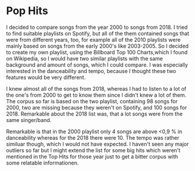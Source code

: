 # Pop Hits 
I decided to compare songs from the year 2000 to songs from 2018. I tried to find suitable playlists on Spotify, but all of the them contained songs that were from different years, too, for example all of the 2010 playlists were mainly based on songs from the early 2000's like 2003-2005. So I decided to create my own playlist, using the Billboard Top 100 Charts,which I found on  Wikipedia, so I would have two similar playlists with the same background and amount of songs, which I could compare. I was especially interested in the danceability and tempo, because I thought these two features would be very different. 

I knew almost all of the songs from 2018, whereas I had to listen to a lot of the one's from 2000 to get to know them since I didn't knew a lot of them. The corpus so far is based on the two playlist, containing 98 songs for 2000, two are missing because they weren't on Spotify, and 100 songs for 2018. Remarkable about the 2018 list was, that a lot songs were from the same singer/band. 

Remarkable is that in the 2000 playlist only 4 songs are above <0,9 % in danceability whereas for the 2018 there were 10. The tempo was rather similuar though, which I would not have expected. I haven't seen any major outliers so far but I might extend the list for some big hits which weren't mentioned in the Top Hits for those year just to get a bitter corpus with some relatable informationen. 
